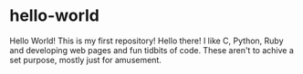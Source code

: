 # hello-world
Hello World! This is my first repository!
Hello there! I like C, Python, Ruby and developing web pages and fun tidbits of code. These aren't to achive a set purpose, mostly just for amusement.
